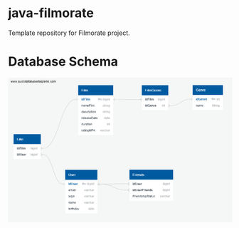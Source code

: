 # java-filmorate
Template repository for Filmorate project.

# Database Schema
![Схема базы данных](resources/quickDBD.png)
